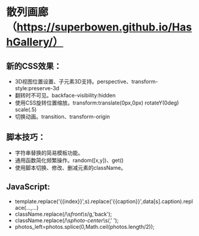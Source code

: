 # 散列画廊（https://superbowen.github.io/HashGallery/）
## 新的CSS效果：
* 3D视图位置设置、子元素3D支持。perspective、transform-style:preserve-3d
* 翻转时不可见。backface-visibility:hidden
* 使用CSS旋转位置缩放。transform:translate(0px,0px) rotateY(0deg) scale(.5)
* 切换动画。transition、transform-origin
## 脚本技巧：
* 字符串替换的简易模板功能。
* 通用函数简化频繁操作。random([x,y])、get()
* 使用脚本切换、修改、删减元素的className。
## JavaScript:
* template.replace('{{index}}',s).replace('{{caption}}',data[s].caption).replace(...,...)
* className.replace(/\s*front\s*/g,'back');
* className.replace(/\s*photo-center\s*/,' ');
* photos_left=photos.splice(0,Math.ceil(photos.length/2));